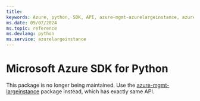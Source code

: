 ```yaml
---
title: 
keywords: Azure, python, SDK, API, azure-mgmt-azurelargeinstance, azurelargeinstance
ms.date: 09/07/2024
ms.topic: reference
ms.devlang: python
ms.service: azurelargeinstance
---
```

# Microsoft Azure SDK for Python

This package is no longer being maintained. Use the [azure-mgmt-largeinstance](https://pypi.org/project/azure-mgmt-largeinstance/) package instead, which has exactly same API.
